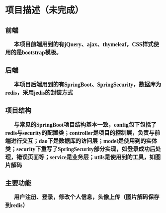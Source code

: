 # 项目描述（未完成）
## 前端
<font size=4 face="宋体"><p  style="text-indent:2em">**本项目前端用到的有jQuery、ajax、thymeleaf，CSS样式使用的是bootstrap模板。**</p>
</font>
## 后端
<font size=4 face="宋体"><p  style="text-indent:2em">**本项目后端用到的有SpringBoot、SpringSecurity，数据库为redis，采用jedis的封装方式**</p>
</font>
## 项目结构
<font size=4 face="宋体"><p  style="text-indent:2em">**与常见的SpringBoot项目结构基本一致，config包下包括了redis与security的配置类；controller是项目的控制层，负责与前端进行交互；dao下是数据库的访问层；model是使用到的实体类；security下重写了SpringSecurity部分实现，如登录成功后处理，错误页面等；service是业务层；utils是使用到的工具，如图片解码**</p>
</font>
## 主要功能
<font size=4 face="宋体"><p  style="text-indent:2em">**用户注册、登录，修改个人信息，头像上传（图片解码保存到redis）**</p>
</font>
